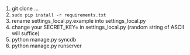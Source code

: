 1. git clone ...
2. `sudo pip install -r requirements.txt`
3. rename settings_local.py.example into settings_local.py
4. change your SECRET_KEY= in settings_local.py (random string of ASCII will suffice)
5. python manage.py syncdb
6. python manage.py runserver
